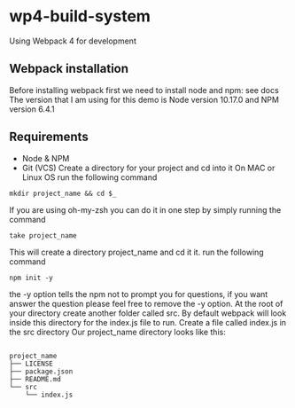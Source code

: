 # wp4-build-system
Using Webpack 4 for development
## Webpack installation
Before installing webpack first we need to install node and npm: see docs
The version that I am using for this demo is Node version 10.17.0 and NPM version 6.4.1
## Requirements
- Node & NPM
- Git (VCS)
Create a directory for your project and cd into it
On MAC or Linux OS run the following command
```
mkdir project_name && cd $_

```
If you are using oh-my-zsh you can do it in one step by simply running the command

```
take project_name

```
This will create a directory project_name and cd it it.
run the following command
```
npm init -y
```
the -y option tells the npm not to prompt you for questions, if you want answer the question please feel free to remove the -y option.
At the root of your directory create another folder called src.
By default webpack will look inside this directory for the index.js file to run.
Create a file called index.js in the src directory
Our project_name directory looks like this:
```

project_name
├── LICENSE
├── package.json
├── README.md
└── src
    └── index.js
```
